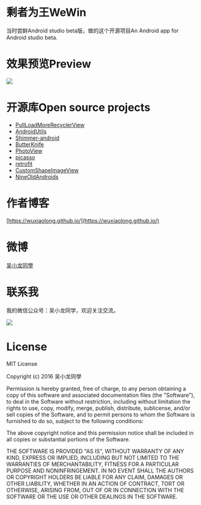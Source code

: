 # 剩者为王WeWin
当时尝鲜Android studio beta版，做的这个开源项目An Android app for Android studio beta.

# 效果预览Preview
![](http://7q5c2h.com1.z0.glb.clouddn.com/WeWin.jpg?watermark/2/text/5ZC05bCP6b6Z5ZCM5a24/font/5qW35L2T/fontsize/500/fill/I0VGRUZFRg==/dissolve/100/gravity/SouthEast/dx/10/dy/10)

<!--
# APK预览APK Preview
[apk download](https://github.com/WuXiaolong/WeWin/raw/master/apk/app-debug.apk)-->

# 开源库Open source projects

* [PullLoadMoreRecyclerView](https://github.com/WuXiaolong/PullLoadMoreRecyclerView)
* [AndroidUtils](https://github.com/WuXiaolong/AndroidUtils)
* [Shimmer-android](https://github.com/RomainPiel/Shimmer-android)
* [ButterKnife](https://github.com/JakeWharton/butterknife)
* [PhotoView](https://github.com/chrisbanes/PhotoView)
* [picasso](https://github.com/square/picasso)
* [retrofit](https://github.com/square/retrofit)
* [CustomShapeImageView](https://github.com/MostafaGazar/CustomShapeImageView)
* [NineOldAndroids](https://github.com/JakeWharton/NineOldAndroids)


# 作者博客
[https://wuxiaolong.github.io/](https://wuxiaolong.github.io/)

# 微博
[吴小龙同學](http://weibo.com/u/2175011601)

# 联系我
我的微信公众号：吴小龙同学，欢迎关注交流。

![](http://7q5c2h.com1.z0.glb.clouddn.com/qrcode_wuxiaolong.jpg)

# License

MIT License

Copyright (c) 2016 吴小龙同學

Permission is hereby granted, free of charge, to any person obtaining a copy
of this software and associated documentation files (the "Software"), to deal
in the Software without restriction, including without limitation the rights
to use, copy, modify, merge, publish, distribute, sublicense, and/or sell
copies of the Software, and to permit persons to whom the Software is
furnished to do so, subject to the following conditions:

The above copyright notice and this permission notice shall be included in all
copies or substantial portions of the Software.

THE SOFTWARE IS PROVIDED "AS IS", WITHOUT WARRANTY OF ANY KIND, EXPRESS OR
IMPLIED, INCLUDING BUT NOT LIMITED TO THE WARRANTIES OF MERCHANTABILITY,
FITNESS FOR A PARTICULAR PURPOSE AND NONINFRINGEMENT. IN NO EVENT SHALL THE
AUTHORS OR COPYRIGHT HOLDERS BE LIABLE FOR ANY CLAIM, DAMAGES OR OTHER
LIABILITY, WHETHER IN AN ACTION OF CONTRACT, TORT OR OTHERWISE, ARISING FROM,
OUT OF OR IN CONNECTION WITH THE SOFTWARE OR THE USE OR OTHER DEALINGS IN THE
SOFTWARE.
